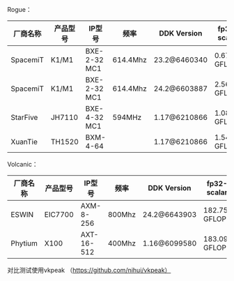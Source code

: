 Rogue：

| 厂商名称 | 产品型号 | IP型号       | 频率     | DDK Version  | fp32-scalar | fp32-vec4   | fp16-scalar | fp16-vec4   | int32-scalar | int32-vec4 | int16-scalar | int16-vec4 |
| -------- | -------- | ------------ | -------- | ------------ | ----------- | ----------- | ----------- | ----------- | ------------ | ---------- | ------------ | ---------- |
| SpacemiT | K1/M1    | BXE-2-32 MC1 | 614.4Mhz | 23.2@6460340 | 0.67 GFLOPS | 0.76 GFLOPS | 1.31 GFLOPS | 0.88 GFLOPS | 7.64 GIOPS   | 0.67 GIOPS | 7.64 GIOPS   | 0.67 GIOPS |
| SpacemiT | K1/M1    | BXE-2-32 MC1 | 614.4Mhz | 24.2@6603887 | 2.56 GFLOPS | 0.76 GFLOPS | 2.53 GFLOPS | 0.88 GFLOPS | 7.74 GIOPS   | 0.67 GIOPS | 7.78 GIOPS   | 0.67 GIOPS |
| StarFive | JH7110   | BXE-4-32 MC1 | 594MHz   | 1.17@6210866 | 1.08 GFLOPS | 2.31 GFLOPS | 5.84 GFLOPS | 1.89 GFLOPS | 4.67 GIOPS   | 1.15 GIOPS | 4.67 GIOPS   | 1.15 GIOPS |
| XuanTie  | TH1520   | BXM-4-64     |          | 1.17@6210866 | 1.54 GFLOPS | 3.09 GFLOPS | 8.58 GFLOPS | 2.54 GFLOPS | 8.68 GIOPS   | 1.54 GIOPS | 8.68 GIOPS   | 1.54 GIOPS |



Volcanic：



| 厂商名称 | 产品型号 | IP型号     | 频率   | DDK Version  | fp32-scalar   | fp32-vec4     | fp16-scalar   | fp16-vec4     | int32-scalar | int32-vec4  | int16-scalar | int16-vec4  |
| -------- | -------- | ---------- | ------ | ------------ | ------------- | ------------- | ------------- | ------------- | ------------ | ----------- | ------------ | ----------- |
| ESWIN    | EIC7700  | AXM-8-256  | 800Mhz | 24.2@6643903 | 182.75 GFLOPS | 182.79 GFLOPS | 182.46 GFLOPS | 149.08 GFLOPS | 45.32 GIOPS  | 42.54 GIOPS | 45.15 GIOPS  | 42.50 GIOPS |
| Phytium  | X100     | AXT-16-512 | 400Mhz | 1.16@6099580 | 183.09 GFLOPS | 100.91 GFLOPS | 182.92 GFLOPS | 91.86 GFLOPS  | 45.41 GIOPS  | 42.44 GIOPS | 45.33 GIOPS  | 42.38 GIOPS |



对比测试使用vkpeak （https://github.com/nihui/vkpeak）
